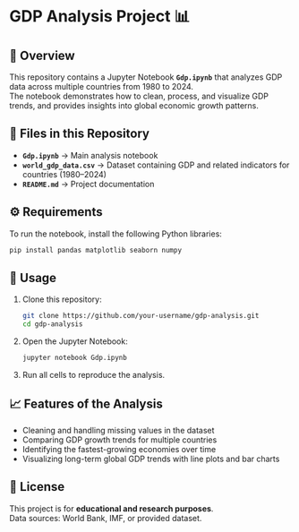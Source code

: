 
# GDP Analysis Project 📊

## 📌 Overview
This repository contains a Jupyter Notebook **`Gdp.ipynb`** that analyzes GDP data across multiple countries from 1980 to 2024.  
The notebook demonstrates how to clean, process, and visualize GDP trends, and provides insights into global economic growth patterns.

## 📂 Files in this Repository
- **`Gdp.ipynb`** → Main analysis notebook  
- **`world_gdp_data.csv`** → Dataset containing GDP and related indicators for countries (1980–2024)  
- **`README.md`** → Project documentation  

## ⚙️ Requirements
To run the notebook, install the following Python libraries:

```bash
pip install pandas matplotlib seaborn numpy
```

## 🚀 Usage
1. Clone this repository:
   ```bash
   git clone https://github.com/your-username/gdp-analysis.git
   cd gdp-analysis
   ```

2. Open the Jupyter Notebook:
   ```bash
   jupyter notebook Gdp.ipynb
   ```

3. Run all cells to reproduce the analysis.

## 📈 Features of the Analysis
- Cleaning and handling missing values in the dataset  
- Comparing GDP growth trends for multiple countries  
- Identifying the fastest-growing economies over time  
- Visualizing long-term global GDP trends with line plots and bar charts  

## 📜 License
This project is for **educational and research purposes**.  
Data sources: World Bank, IMF, or provided dataset.  
